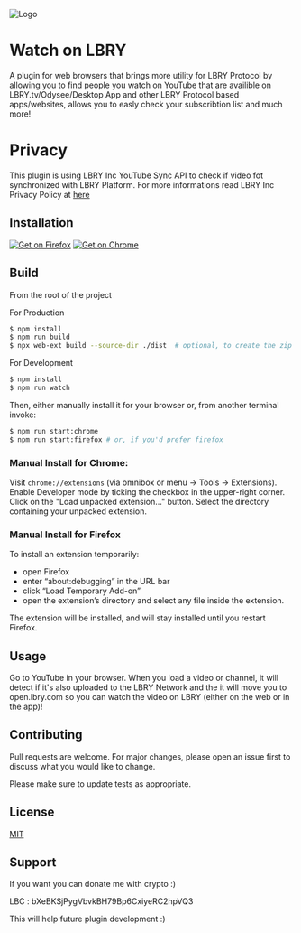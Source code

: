 ![Logo](https://cdn.lbryplayer.xyz/api/v3/streams/free/Cover-Image/2abac7db775191738dcb7746e8a984403a779201/5d4c1d?download=true)
# Watch on LBRY

A plugin for web browsers that brings more utility for LBRY Protocol by allowing you to find people you watch on YouTube that are availible on LBRY.tv/Odysee/Desktop App and other LBRY Protocol based apps/websites, allows you to easly check your subscribtion list and much more!

# Privacy

This plugin is using LBRY Inc YouTube Sync API to check if video fot synchronized with LBRY Platform. For more informations read LBRY Inc Privacy Policy at [here](https://lbry.com/privacypolicy)

## Installation

[![Get on Firefox](https://addons.cdn.mozilla.net/static/img/addons-buttons/AMO-button_1.png)](https://addons.mozilla.org/en/firefox/addon/watch-on-lbry/?src=search) [![Get on Chrome](https://developer.chrome.com/webstore/images/ChromeWebStore_BadgeWBorder_v2_206x58.png)](https://chrome.google.com/webstore/detail/watch-on-lbry/jjmbbhopnjdjnpceiecihldbhibchgek)

## Build

From the root of the project

For Production
```bash
$ npm install
$ npm run build
$ npx web-ext build --source-dir ./dist  # optional, to create the zip file from the dist directory
```

For Development
```bash
$ npm install
$ npm run watch
```

Then, either manually install it for your browser or, from another terminal invoke:

```bash
$ npm run start:chrome
$ npm run start:firefox # or, if you'd prefer firefox
```

### Manual Install for Chrome:
Visit ```chrome://extensions``` (via omnibox or menu -> Tools -> Extensions).
Enable Developer mode by ticking the checkbox in the upper-right corner.
Click on the "Load unpacked extension..." button.
Select the directory containing your unpacked extension.
### Manual Install for Firefox
To install an extension temporarily:

-   open Firefox
-   enter “about:debugging” in the URL bar
-   click “Load Temporary Add-on”
-   open the extension’s directory and select any file inside the extension.

The extension will be installed, and will stay installed until you restart Firefox.


## Usage

Go to YouTube in your browser. When you load a video or channel, it will detect if it's also uploaded to the LBRY Network and the it will move you to open.lbry.com so you can watch the video on LBRY (either on the web or in the app)!

## Contributing
Pull requests are welcome. For major changes, please open an issue first to discuss what you would like to change.

Please make sure to update tests as appropriate.

## License
[MIT](https://choosealicense.com/licenses/mit/)

## Support

If you want you can donate me with crypto :)

LBC : bXeBKSjPygVbvkBH79Bp6CxiyeRC2hpVQ3


This will help future plugin development :)
